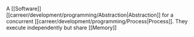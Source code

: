 A [[Software]] [[carreer/development/programming/Abstraction|Abstraction]] for a concurrent [[carreer/development/programming/Process|Process]]. They execute independently but share [[Memory]]
